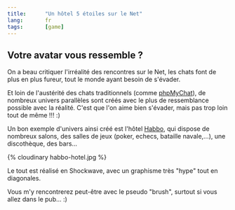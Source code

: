 ```yaml
---
title:      "Un hôtel 5 étoiles sur le Net"
lang:       fr
tags:       [game]
---
```



## Votre avatar vous ressemble ?

On a beau critiquer l'irréalité des rencontres sur le Net, les chats font de plus en plus fureur, tout le monde ayant besoin de s'évader.

Et loin de l'austérité des chats traditionnels (comme [phpMyChat](http://phpmychat.sf.net/)), de nombreux univers parallèles sont créés avec le plus de ressemblance possible avec la réalité. C'est que l'on aime bien s'évader, mais pas trop loin tout de même !!! :)

Un bon exemple d'univers ainsi créé est l'hôtel [Habbo](http://www.habbohotel.com/), qui dispose de nombreux salons, des salles de jeux (poker, echecs, bataille navale,…), une discothèque, des bars…

{% cloudinary habbo-hotel.jpg %}

Le tout est réalisé en Shockwave, avec un graphisme très "hype" tout en diagonales.

Vous m'y rencontrerez peut-être avec le pseudo "brush", surtout si vous allez dans le pub… :)
